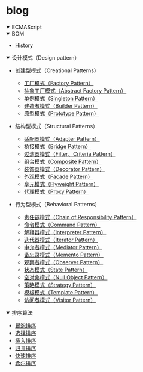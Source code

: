 # blog

<details open="open">
  <summary>ECMAScript</summary>

</details>

<details open="open">
  <summary>BOM</summary>

  - [History](https://github.com/whosMeya/blog/blob/master/JavaScript/BOM/History.md)
</details>

<details open="open">
  <summary>设计模式（Design pattern）</summary>

  - 创建型模式（Creational Patterns）
    - [工厂模式（Factory Pattern）](https://github.com/whosMeya/blog/blob/master/design-pattern/singleton-pattern.md)
    - [抽象工厂模式（Abstract Factory Pattern）]()
    - [单例模式（Singleton Pattern）]()
    - [建造者模式（Builder Pattern）]()
    - [原型模式（Prototype Pattern）]()

  - 结构型模式（Structural Patterns）
    - [适配器模式（Adapter Pattern）]()
    - [桥接模式（Bridge Pattern）]()
    - [过滤器模式（Filter、Criteria Pattern）]()
    - [组合模式（Composite Pattern）]()
    - [装饰器模式（Decorator Pattern）]()
    - [外观模式（Facade Pattern）]()
    - [享元模式（Flyweight Pattern）]()
    - [代理模式（Proxy Pattern）]()

  - 行为型模式（Behavioral Patterns）
    - [责任链模式（Chain of Responsibility Pattern）]()
    - [命令模式（Command Pattern）]()
    - [解释器模式（Interpreter Pattern）]()
    - [迭代器模式（Iterator Pattern）]()
    - [中介者模式（Mediator Pattern）]()
    - [备忘录模式（Memento Pattern）]()
    - [观察者模式（Observer Pattern）](https://github.com/whosMeya/blog/blob/master/design-pattern/observer-pattern.md)
    - [状态模式（State Pattern）]()
    - [空对象模式（Null Object Pattern）]()
    - [策略模式（Strategy Pattern）]()
    - [模板模式（Template Pattern）]()
    - [访问者模式（Visitor Pattern）]()
</details>


<details open="open">
  <summary>排序算法</summary>

  - [冒泡排序](https://github.com/whosMeya/blog/blob/master/algorithm/排序算法/冒泡排序.md)
  - [选择排序](https://github.com/whosMeya/blog/blob/master/algorithm/排序算法/选择排序.md)
  - [插入排序](https://github.com/whosMeya/blog/blob/master/algorithm/排序算法/插入排序.md)
  - [归并排序](https://github.com/whosMeya/blog/blob/master/algorithm/排序算法/归并排序.md)
  - [快速排序](https://github.com/whosMeya/blog/blob/master/algorithm/排序算法/快速排序.md)
  - [希尔排序](https://github.com/whosMeya/blog/blob/master/algorithm/排序算法/希尔排序.md)

</details>
